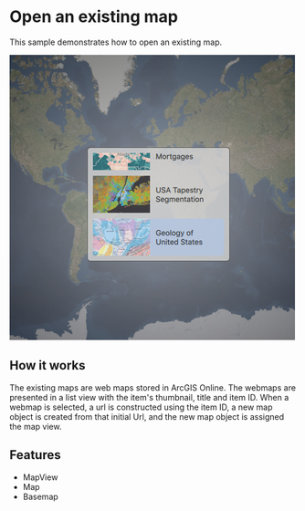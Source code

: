 # Open an existing map

This sample demonstrates how to open an existing map.

![](screenshot.png)

## How it works

The existing maps are web maps stored in ArcGIS Online. The webmaps are presented in a list view with the item's thumbnail, title and item ID. When a webmap is selected, a url is constructed using the item ID, a new map object is created from that initial Url, and the new map object is assigned the map view.

## Features
- MapView
- Map
- Basemap
